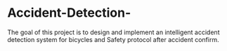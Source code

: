 # Accident-Detection-
The goal of this project is to design and implement an intelligent accident detection system for bicycles and Safety protocol after accident confirm.
